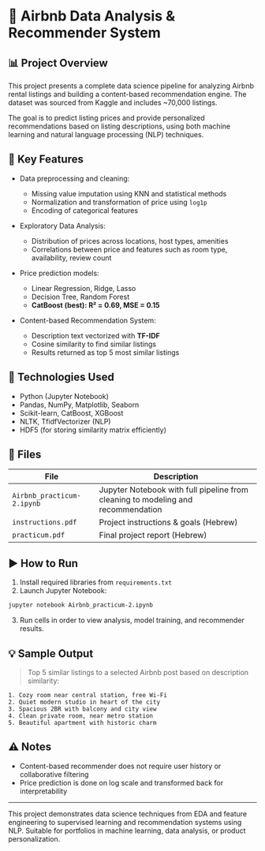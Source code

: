 # 🏡 Airbnb Data Analysis & Recommender System

## 📊 Project Overview

This project presents a complete data science pipeline for analyzing Airbnb rental listings and building a content-based recommendation engine. The dataset was sourced from Kaggle and includes ~70,000 listings.

The goal is to predict listing prices and provide personalized recommendations based on listing descriptions, using both machine learning and natural language processing (NLP) techniques.

## 🔧 Key Features

- Data preprocessing and cleaning:
  - Missing value imputation using KNN and statistical methods
  - Normalization and transformation of price using `log1p`
  - Encoding of categorical features

- Exploratory Data Analysis:
  - Distribution of prices across locations, host types, amenities
  - Correlations between price and features such as room type, availability, review count

- Price prediction models:
  - Linear Regression, Ridge, Lasso
  - Decision Tree, Random Forest
  - **CatBoost (best): R² = 0.69, MSE = 0.15**

- Content-based Recommendation System:
  - Description text vectorized with **TF-IDF**
  - Cosine similarity to find similar listings
  - Results returned as top 5 most similar listings

## 🚀 Technologies Used

- Python (Jupyter Notebook)
- Pandas, NumPy, Matplotlib, Seaborn
- Scikit-learn, CatBoost, XGBoost
- NLTK, TfidfVectorizer (NLP)
- HDF5 (for storing similarity matrix efficiently)

## 📂 Files

| File | Description |
|------|-------------|
| `Airbnb_practicum-2.ipynb` | Jupyter Notebook with full pipeline from cleaning to modeling and recommendation |
| `instructions.pdf` | Project instructions & goals (Hebrew) |
| `practicum.pdf` | Final project report (Hebrew) |

## ▶️ How to Run

1. Install required libraries from `requirements.txt`
2. Launch Jupyter Notebook:
```bash
jupyter notebook Airbnb_practicum-2.ipynb
```
3. Run cells in order to view analysis, model training, and recommender results.

## 💡 Sample Output

> Top 5 similar listings to a selected Airbnb post based on description similarity:
```
1. Cozy room near central station, free Wi-Fi
2. Quiet modern studio in heart of the city
3. Spacious 2BR with balcony and city view
4. Clean private room, near metro station
5. Beautiful apartment with historic charm
```

## ⚠️ Notes
- Content-based recommender does not require user history or collaborative filtering
- Price prediction is done on log scale and transformed back for interpretability

---

This project demonstrates data science techniques from EDA and feature engineering to supervised learning and recommendation systems using NLP. Suitable for portfolios in machine learning, data analysis, or product personalization.
